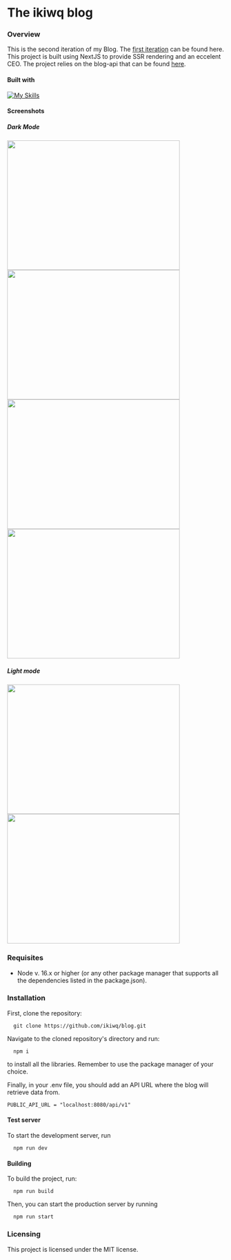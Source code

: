 # The ikiwq blog
### Overview
This is the second iteration of my Blog. The [first iteration](https://github.com/ikiwq/blog-v1) can be found here. This project is built using NextJS to provide SSR rendering and an eccelent CEO. The project relies on the blog-api that can be found [here](https://github.com/ikiwq/blog-api-v1).
#### Built with
[![My Skills](https://skillicons.dev/icons?i=nextjs,react,tailwind&theme=light)](https://skillicons.dev)
#### Screenshots

##### Dark Mode
<p float="left">
   <img src="https://github.com/ikiwq/blog/assets/110495658/4c467ab4-07f1-4fa5-b4bc-dba9ef4eb368" height="300" width="400">
   <img src="https://github.com/ikiwq/blog/assets/110495658/12aa4eba-5312-430a-8229-d717830b4987" height="300" width="400">
   <img src="https://github.com/ikiwq/blog/assets/110495658/52a80c65-aa50-49f7-b551-b9b7229e7d58" height="300" width="400">
   <img src="https://github.com/ikiwq/blog/assets/110495658/1419bdbf-11de-495f-9563-0ff0917403be" height="300" width="400">
</p>

##### Light mode
<p>
  <img src="https://github.com/ikiwq/blog/assets/110495658/3bd18f9c-fb13-42d2-941c-8da1bff1c9cd" height="300" width="400">
  <img src="https://github.com/ikiwq/blog/assets/110495658/bbe274af-7b8e-4865-b2fc-9ab2b1ad0bc0" height="300" width="400">
</p>

### Requisites
- Node v. 16.x or higher (or any other package manager that supports all the dependencies listed in the package.json).

### Installation
First, clone the repository:
```
  git clone https://github.com/ikiwq/blog.git
```
Navigate to the cloned repository's directory and run:
```
  npm i
```
to install all the libraries. Remember to use the package manager of your choice.

Finally, in your .env file, you should add an API URL where the blog will retrieve data from.
```
PUBLIC_API_URL = "localhost:8080/api/v1"
```
#### Test server
To start the development server, run
```
  npm run dev
```
#### Building
To build the project, run:
```
  npm run build
```
Then, you can start the production server by running
```
  npm run start
```

### Licensing
This project is licensed under the MIT license.

